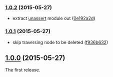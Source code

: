 ### [1.0.2](https://github.com/twada/unassertify/releases/tag/v1.0.2) (2015-05-27)


* extract [unassert](https://github.com/twada/unassert) module out ([0e192a2d](https://github.com/twada/unassertify/commit/0e192a2d0fdf31a0ffb410d57e779c446785f3bd))


### [1.0.1](https://github.com/twada/unassertify/releases/tag/v1.0.1) (2015-05-27)


* skip traversing node to be deleted ([f936b632](https://github.com/twada/unassertify/commit/f936b632d58a427d2c458a21d706e17f9b97b311))


## [1.0.0](https://github.com/twada/unassertify/releases/tag/v1.0.0) (2015-05-27)


The first release.
